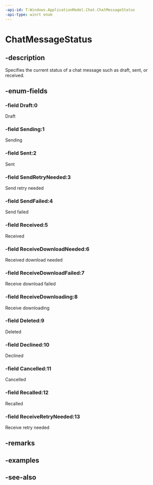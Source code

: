 ```yaml
---
-api-id: T:Windows.ApplicationModel.Chat.ChatMessageStatus
-api-type: winrt enum
---
```


<!-- Enumeration syntax
public enum Windows.ApplicationModel.Chat.ChatMessageStatus : int
-->

# ChatMessageStatus

## -description
Specifies the current status of a chat message such as draft, sent, or received.

## -enum-fields
### -field Draft:0
Draft

### -field Sending:1
Sending

### -field Sent:2
Sent

### -field SendRetryNeeded:3
Send retry needed

### -field SendFailed:4
Send failed

### -field Received:5
Received

### -field ReceiveDownloadNeeded:6
Received download needed

### -field ReceiveDownloadFailed:7
Receive download failed

### -field ReceiveDownloading:8
Receive downloading

### -field Deleted:9
Deleted

### -field Declined:10
Declined

### -field Cancelled:11
Cancelled

### -field Recalled:12
Recalled

### -field ReceiveRetryNeeded:13
Receive retry needed


## -remarks

## -examples

## -see-also